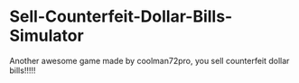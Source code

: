 # Sell-Counterfeit-Dollar-Bills-Simulator
Another awesome game made by coolman72pro, you sell counterfeit dollar bills!!!!!
